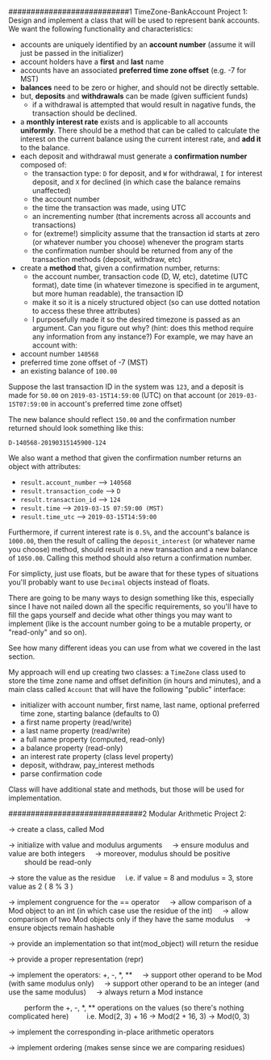 ###########################1 TimeZone-BankAccount
Project 1: Design and implement a class that will be used to represent bank accounts.
We want the following functionality and characteristics:
- accounts are uniquely identified by an **account number** (assume it will just be passed in the initializer)
- account holders have a **first** and **last** name
- accounts have an associated **preferred time zone offset** (e.g. -7 for MST)
- **balances** need to be zero or higher, and should not be directly settable.
- but, **deposits** and **withdrawals** can be made (given sufficient funds)
    - if a withdrawal is attempted that would result in nagative funds, the transaction should be declined.
- a **monthly interest rate** exists and is applicable to all accounts **uniformly**. There should be a method that can be called to calculate the interest on the current balance using the current interest rate, and **add it** to the balance.
- each deposit and withdrawal must generate a **confirmation number** composed of:
    - the transaction type: `D` for deposit, and `W` for withdrawal, `I` for interest deposit, and `X` for declined (in which case the balance remains unaffected)
    - the account number
    - the time the transaction was made, using UTC
    - an incrementing number (that increments across all accounts and transactions)
    - for (extreme!) simplicity assume that the transaction id starts at zero (or whatever number you choose) whenever the program starts
    - the confirmation number should be returned from any of the transaction methods (deposit, withdraw, etc)
- create a **method** that, given a confirmation number, returns:
    - the account number, transaction code (D, W, etc), datetime (UTC format), date time (in whatever timezone is specified in te argument, but more human readable), the transaction ID
    - make it so it is a nicely structured object (so can use dotted notation to access these three attributes)
    - I purposefully made it so the desired timezone is passed as an argument. Can you figure out why? (hint: does this method require any information from any instance?)
For example, we may have an account with:
- account number `140568` 
- preferred time zone offset of -7 (MST) 
- an existing balance of `100.00`

Suppose the last transaction ID in the system was `123`, and a deposit is made for `50.00` on `2019-03-15T14:59:00` (UTC) on that account (or `2019-03-15T07:59:00` in account's preferred time zone offset)

The new balance should reflect `150.00` and the confirmation number returned should look something like this:

```D-140568-20190315145900-124```

We also want a method that given the confirmation number returns an object with attributes:
- `result.account_number` --> `140568`
- `result.transaction_code` --> `D`
- `result.transaction_id` --> `124`
- `result.time` --> `2019-03-15 07:59:00 (MST)`
- `result.time_utc` --> `2019-03-15T14:59:00`

Furthermore, if current interest rate is `0.5%`, and the account's balance is `1000.00`, then the result of calling the `deposit_interest` (or whatever name you choose) method, should result in a new transaction and a new balance of `1050.00`. Calling this method should also return a confirmation number.

For simplicty, just use floats, but be aware that for these types of situations you'll probably want to use `Decimal` objects instead of floats.

There are going to be many ways to design something like this, especially since I have not nailed down all the specific requirements, so you'll have to fill the gaps yourself and decide what other things you may want to implement (like is the account number going to be a mutable property, or "read-only" and so on).

See how many different ideas you can use from what we covered in the last section. 

My approach will end up creating two classes: a `TimeZone` class used to store the time zone name and offset definition (in hours and minutes), and a main class called `Account` that will have the following "public" interface:
- initializer with account number, first name, last name, optional preferred time zone, starting balance (defaults to 0)
- a first name property (read/write)
- a last name property (read/write)
- a full name property (computed, read-only)
- a balance property (read-only)
- an interest rate property (class level property)
- deposit, withdraw, pay_interest methods
- parse confirmation code

Class will have additional state and methods, but those will be used for implementation.



##############################2 Modular Arithmetic
Project 2:

→ create a class, called Mod

→ initialize with value and modulus arguments
    → ensure modulus and value are both integers
    → moreover, modulus should be positive
        should be read-only

→ store the value as the residue
    i.e. if value = 8 and modulus = 3, store value as 2 ( 8 % 3 )

→ implement congruence for the == operator
    → allow comparison of a Mod object to an int (in which case use the residue of the int)
    → allow comparison of two Mod objects only if they have the same modulus
    → ensure objects remain hashable

→ provide an implementation so that int(mod_object) will return the residue

→ provide a proper representation (repr)

→ implement the operators: +, -, *, **
    → support other operand to be Mod (with same modulus only)
    → support other operand to be an integer (and use the same modulus)
    → always return a Mod instance

        perform the +, -, *, ** operations on the values (so there's nothing complicated here)
        i.e. Mod(2, 3) + 16 → Mod(2 + 16, 3) → Mod(0, 3)

→ implement the corresponding in-place arithmetic operators

→ implement ordering (makes sense since we are comparing residues)
